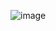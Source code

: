 ![image](https://github.com/ZORODEVX/ZR-mechanicMenu/assets/165137307/6a022c16-ddf3-4b80-91c9-15a606bd5805)
